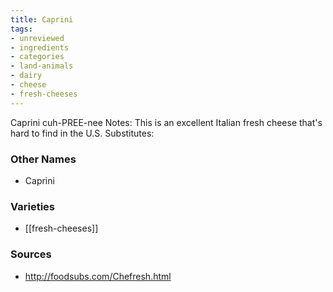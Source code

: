 ```yaml
---
title: Caprini
tags:
- unreviewed
- ingredients
- categories
- land-animals
- dairy
- cheese
- fresh-cheeses
---
```

Caprini cuh-PREE-nee Notes: This is an excellent Italian fresh cheese that's hard to find in the U.S. Substitutes:

### Other Names

* Caprini

### Varieties

* [[fresh-cheeses]]

### Sources
* http://foodsubs.com/Chefresh.html
